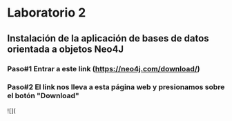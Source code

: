 # Laboratorio 2 

## Instalación de la aplicación de bases de datos orientada a objetos Neo4J 

### Paso#1 Entrar a este link (https://neo4j.com/download/) 

### Paso#2 El link nos lleva a esta página web y presionamos sobre el botón "Download"

![](
